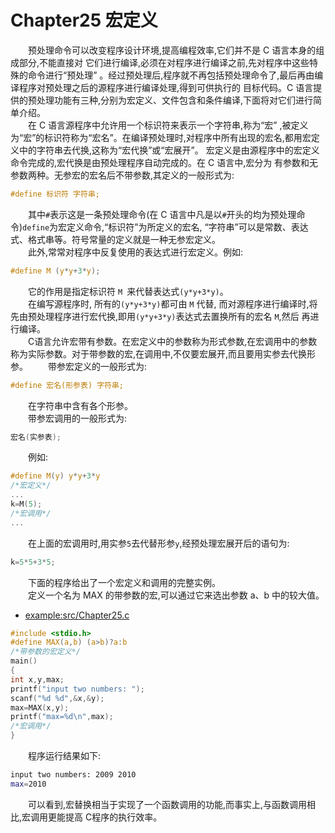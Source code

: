 # Chapter25 宏定义

&emsp;&emsp;预处理命令可以改变程序设计环境,提高编程效率,它们并不是 C 语言本身的组成部分,不能直接对 它们进行编译,必须在对程序进行编译之前,先对程序中这些特殊的命令进行“预处理” 。经过预处理后,程序就不再包括预处理命令了,最后再由编译程序对预处理之后的源程序进行编译处理,得到可供执行的 目标代码。C 语言提供的预处理功能有三种,分别为宏定义、文件包含和条件编译,下面将对它们进行简单介绍。<br>
&emsp;&emsp;在 C 语言源程序中允许用一个标识符来表示一个字符串,称为“宏” ,被定义为“宏”的标识符称为“宏名”。在编译预处理时,对程序中所有出现的宏名,都用宏定义中的字符串去代换,这称为“宏代换”或“宏展开”。 宏定义是由源程序中的宏定义命令完成的,宏代换是由预处理程序自动完成的。在 C 语言中,宏分为 有参数和无参数两种。无参宏的宏名后不带参数,其定义的一般形式为: 
```C
#define 标识符 字符串; 
```
&emsp;&emsp;其中`#`表示这是一条预处理命令(在 C 语言中凡是以`#`开头的均为预处理命令)`define`为宏定义命令,“标识符”为所定义的宏名, “字符串”可以是常数、表达式、格式串等。符号常量的定义就是一种无参宏定义。 <br>
&emsp;&emsp;此外,常常对程序中反复使用的表达式进行宏定义。例如: 
```C
#define M (y*y+3*y);
```
&emsp;&emsp;它的作用是指定标识符 `M `来代替表达式`(y*y+3*y)`。 <br>
&emsp;&emsp;在编写源程序时, 所有的`(y*y+3*y)`都可由 `M` 代替, 而对源程序进行编译时,将先由预处理程序进行宏代换,即用`(y*y+3*y)`表达式去置换所有的宏名 `M`,然后 再进行编译。 <br>
&emsp;&emsp;C语言允许宏带有参数。在宏定义中的参数称为形式参数,在宏调用中的参数称为实际参数。对于带参数的宏,在调用中,不仅要宏展开,而且要用实参去代换形参。 
&emsp;&emsp;带参宏定义的一般形式为: 
```C
#define 宏名(形参表) 字符串; 
```
&emsp;&emsp;在字符串中含有各个形参。 <br>
&emsp;&emsp;带参宏调用的一般形式为:
```C 
宏名(实参表); 
```
&emsp;&emsp;例如: 
```C
#define M(y) y*y+3*y
/*宏定义*/
...
k=M(5);
/*宏调用*/
... 
```
&emsp;&emsp;在上面的宏调用时,用实参`5`去代替形参`y`,经预处理宏展开后的语句为: 
```C
k=5*5+3*5;
``` 
&emsp;&emsp;下面的程序给出了一个宏定义和调用的完整实例。 <br>
&emsp;&emsp;定义一个名为 MAX 的带参数的宏,可以通过它来选出参数 a、b 中的较大值。 

* [example:src/Chapter25.c](../src/Chapter25.c)
```C   
#include <stdio.h>
#define MAX(a,b) (a>b)?a:b
/*带参数的宏定义*/
main()
{
int x,y,max;
printf("input two numbers: ");
scanf("%d %d",&x,&y);
max=MAX(x,y);
printf("max=%d\n",max);
/*宏调用*/
}
```
&emsp;&emsp;程序运行结果如下: 
```sh
input two numbers: 2009 2010
max=2010
```
&emsp;&emsp;可以看到,宏替换相当于实现了一个函数调用的功能,而事实上,与函数调用相比,宏调用更能提高 
C程序的执行效率。